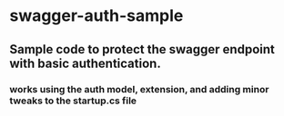 # swagger-auth-sample
## Sample code to protect the swagger endpoint with basic authentication.
### works using the auth model, extension, and adding minor tweaks to the startup.cs file
